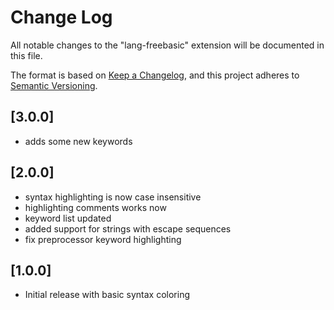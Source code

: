 # Change Log

All notable changes to the "lang-freebasic" extension will be documented in this file.

The format is based on [Keep a Changelog](https://keepachangelog.com/en/1.0.0/),
and this project adheres to [Semantic Versioning](https://semver.org/spec/v2.0.0.html).

## [3.0.0]
- adds some new keywords

## [2.0.0]
- syntax highlighting is now case insensitive
- highlighting comments works now
- keyword list updated
- added support for strings with escape sequences
- fix preprocessor keyword highlighting

## [1.0.0]

- Initial release with basic syntax coloring